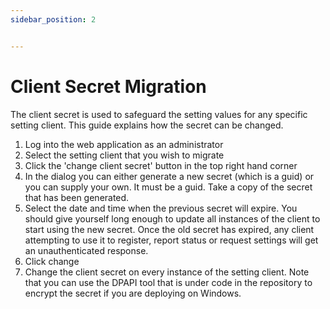 ```yaml
---
sidebar_position: 2


---
```


# Client Secret Migration

The client secret is used to safeguard the setting values for any specific setting client. This guide explains how the secret can be changed.

1. Log into the web application as an administrator
2. Select the setting client that you wish to migrate
3. Click the 'change client secret' button in the top right hand corner
4. In the dialog you can either generate a new secret (which is a guid) or you can supply your own. It must be a guid. Take a copy of the secret that has been generated.
5. Select the date and time when the previous secret will expire. You should give yourself long enough to update all instances of the client to start using the new secret. Once the old secret has expired, any client attempting to use it to register, report status or request settings will get an unauthenticated response.
6. Click change
7. Change the client secret on every instance of the setting client. Note that you can use the DPAPI tool that is under code in the repository to encrypt the secret if you are deploying on Windows.